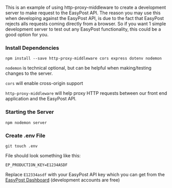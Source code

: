 This is an example of using http-proxy-middleware to create a development server to make request to the EasyPost API. The reason you may use this when developing against the EasyPost API, is due to the fact that EasyPost rejects alls requests coming directly from a browser. So if you want 1 simple development server to test out any EasyPost functionality, this could be a good option for you.

### Install Dependencies

```
npm install --save http-proxy-middleware cors express dotenv nodemon
```

`nodemon` is technical optional, but can be helpful when making/testing changes to the server.

`cors` will enable cross-origin support

`http-proxy-middleware` will help proxy HTTP requests between our front end application and the EasyPost API.

### Starting the Server

```
npm nodemon server
```

### Create .env File

```
git touch .env
```

File should look something like this:

```
EP_PRODUCTION_KEY=E1234ASDF
```

Replace `E12334asdf` with your EasyPost API key which you can get from the [EasyPost Dashboard](https://www.easypost.com/account/api-keys) (development accounts are free)
